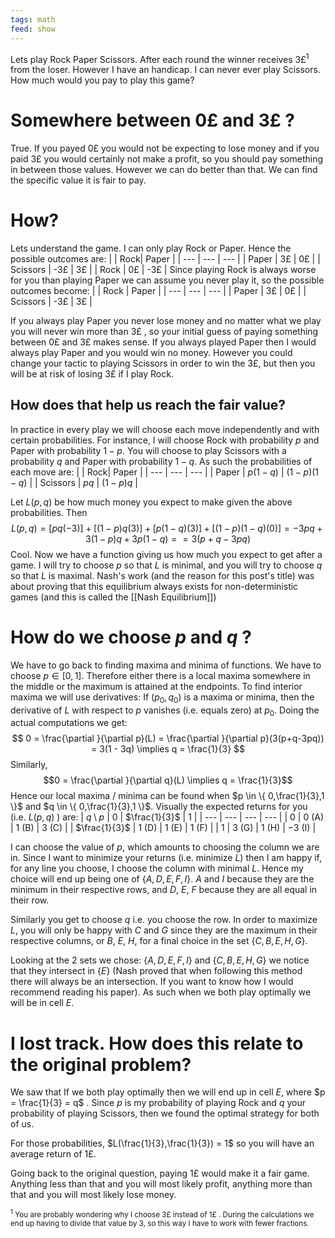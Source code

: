 ```yaml
---
tags: math
feed: show
---
```


Lets play Rock Paper Scissors. After each round the winner receives 3£<sup>1</sup> from the loser. However I have an handicap. I can never ever play Scissors. How much would you pay to play this game?

# Somewhere between 0£ and 3£ ?
True. If you payed 0£ you would not be expecting to lose money and if you paid 3£ you would certainly not make a profit, so you should pay something in between those values. However we can do better than that. We can find the specific value it is fair to pay.

# How?
Lets understand the game. I can only play Rock or Paper. Hence the possible outcomes are:
| | Rock| Paper |
| --- | --- | --- |
| Paper | 3£ | 0£ |
| Scissors | -3£ | 3£ |
| Rock | 0£ | -3£ |
Since playing Rock is always worse for you than playing Paper we can assume you never play it, so the possible outcomes become:
| | Rock | Paper |
| --- | --- | --- |
| Paper | 3£ | 0£ |
| Scissors | -3£ | 3£ |

If you always play Paper you never lose money and no matter what we play you will never win more than 3£ , so your initial guess of paying something between 0£ and 3£ makes sense. If you always played Paper then I would always play Paper and you would win no money. However you could change your tactic to playing Scissors in order to win the 3£, but then you will be at risk of losing 3£ if I play Rock.

## How does that help us reach the fair value?
In practice in every play we will choose each move independently and with certain probabilities. For instance, I will choose Rock with probability $p$ and Paper with probability $1-p$. You will choose to play Scissors with a probability $q$ and Paper with probability $1-q$. As such the probabilities of each move are:
| | Rock| Paper |
| --- | --- | --- |
| Paper | $p(1-q)$ | $(1-p)(1-q)$ |
| Scissors | $pq$ | $(1-p)q$ |

Let $L(p,q)$ be how much money you expect to make given the above probabilities. Then
$$L(p,q) = [pq(-3)] + [(1-p)q(3)] + [p(1-q)(3)] + [(1-p)(1-q)(0)] = -3pq + 3(1-p)q + 3p(1-q) =  = 3(p + q - 3pq) $$
Cool. Now we have a function giving us how much you expect to get after a game. I will try to choose $p$ so that $L$ is minimal, and you will try to choose $q$ so that $L$ is maximal. Nash's work (and the reason for this post's title) was about proving that this equilibrium always exists for non-deterministic games (and this is called the [[Nash Equilibrium]])

# How do we choose $p$ and $q$ ?
We have to go back to finding maxima and minima of functions. We have to choose $p \in [ 0,1 ]$. Therefore either there is a local maxima somewhere in the middle or the maximum is attained at the endpoints. To find interior maxima we will use derivatives: If $(p_0,q_0)$ is a maxima or minima, then the derivative of $L$ with respect to $p$ vanishes (i.e. equals zero) at $p_0$. Doing the actual computations we get:
$$ 0 = \frac{\partial }{\partial p}(L) = \frac{\partial }{\partial p}(3(p+q-3pq)) = 3(1 - 3q) \implies q = \frac{1}{3} $$
Similarly,
$$0 = \frac{\partial }{\partial q}(L) \implies q = \frac{1}{3}$$
Hence our local maxima / minima can be found when $p \in \{ 0,\frac{1}{3},1 \}$ and $q \in \{ 0,\frac{1}{3},1 \}$.
Visually the expected returns for you (i.e. $L(p,q)$ ) are:
| $q \setminus p$ | $0$ | $\frac{1}{3}$ | $1$ |
| --- | --- | --- | --- |
| $0$ | $0$ (A) | $1$ (B) | $3$ (C) |
| $\frac{1}{3}$ | $1$ (D) | $1$ (E) | $1$ (F) |
| $1$ | $3$ (G) | $1$ (H) | $-3$ (I) |

I can choose the value of $p$, which amounts to choosing the column we are in. Since I want to minimize your returns (i.e. minimize $L$) then I am happy if, for any line you choose, I choose the column with minimal $L$. Hence my choice will end up being one of $\{ A, D, E, F, I \}$. $A$ and $I$ because they are the minimum in their respective rows, and $D$, $E$, $F$ because they are all equal in their row.

Similarly you get to choose $q$ i.e. you choose the row. In order to maximize $L$, you will only be happy with $C$ and $G$ since they are the maximum in their respective columns, or $B$, $E$, $H$, for a final choice in the set $\{ C, B, E, H, G \}$.

Looking at the 2 sets we chose: $\{A,D,E,F,I \}$ and $\{ C,B,E,H,G \}$ we notice that they intersect in $\{ E \}$ (Nash proved that when following this method there will always be an intersection. If you want to know how I would recommend reading his paper). As such when we both play optimally we will be in cell $E$.

# I lost track. How does this relate to the original problem?
We saw that If we both play optimally then we will end up in cell $E$, where $p = \frac{1}{3} = q$ . Since $p$ is my probability of playing Rock and $q$ your probability of playing Scissors, then we found the optimal strategy for both of us.

For those probabilities, $L(\frac{1}{3},\frac{1}{3}) = 1$ so you will have an average return of 1£.

Going back to the original question, paying 1£ would make it a fair game. Anything less than that and you will most likely profit, anything more than that and you will most likely lose money.

<sub><sup>1</sup> You are probably wondering why I choose 3£ instead of 1£ . During the calculations we end up having to divide that value by 3, so this way I have to work with fewer fractions.</sub>